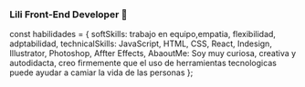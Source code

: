 ### Lili Front-End Developer  👋

const habilidades = {
        softSkills: trabajo en equipo,empatia, flexibilidad, adptabilidad, 
        technicalSkills: JavaScript, HTML, CSS, React, Indesign, Illustrator, Photoshop, Affter Effects,
        AbaoutMe: Soy muy curiosa, creativa y autodidacta, creo firmemente que el uso de herramientas tecnologicas puede ayudar a camiar la vida de las personas 
      };

<!--
**ravalidesign/ravalidesign** is a ✨ _special_ ✨ repository because its `README.md` (this file) appears on your GitHub profile.

Here are some ideas to get you started:

- 🔭 I’m currently working on ...
- 🌱 I’m currently learning ...
- 👯 I’m looking to collaborate on ...
- 🤔 I’m looking for help with ...
- 💬 Ask me about ...
- 📫 How to reach me: ...
- 😄 Pronouns: ...
- ⚡ Fun fact: ...
-->
